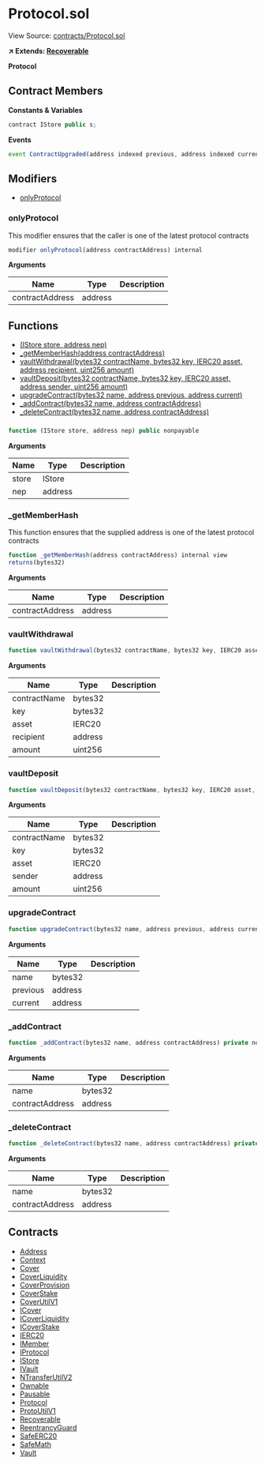 # Protocol.sol

View Source: [contracts/Protocol.sol](../contracts/Protocol.sol)

**↗ Extends: [Recoverable](Recoverable.md)**

**Protocol**

## Contract Members
**Constants & Variables**

```js
contract IStore public s;

```

**Events**

```js
event ContractUpgraded(address indexed previous, address indexed current);
```

## Modifiers

- [onlyProtocol](#onlyprotocol)

### onlyProtocol

This modifier ensures that the caller is one of the latest protocol contracts

```js
modifier onlyProtocol(address contractAddress) internal
```

**Arguments**

| Name        | Type           | Description  |
| ------------- |------------- | -----|
| contractAddress | address |  | 

## Functions

- [(IStore store, address nep)](#)
- [_getMemberHash(address contractAddress)](#_getmemberhash)
- [vaultWithdrawal(bytes32 contractName, bytes32 key, IERC20 asset, address recipient, uint256 amount)](#vaultwithdrawal)
- [vaultDeposit(bytes32 contractName, bytes32 key, IERC20 asset, address sender, uint256 amount)](#vaultdeposit)
- [upgradeContract(bytes32 name, address previous, address current)](#upgradecontract)
- [_addContract(bytes32 name, address contractAddress)](#_addcontract)
- [_deleteContract(bytes32 name, address contractAddress)](#_deletecontract)

### 

```js
function (IStore store, address nep) public nonpayable
```

**Arguments**

| Name        | Type           | Description  |
| ------------- |------------- | -----|
| store | IStore |  | 
| nep | address |  | 

### _getMemberHash

This function ensures that the supplied address is one of the latest protocol contracts

```js
function _getMemberHash(address contractAddress) internal view
returns(bytes32)
```

**Arguments**

| Name        | Type           | Description  |
| ------------- |------------- | -----|
| contractAddress | address |  | 

### vaultWithdrawal

```js
function vaultWithdrawal(bytes32 contractName, bytes32 key, IERC20 asset, address recipient, uint256 amount) public nonpayable nonReentrant onlyProtocol 
```

**Arguments**

| Name        | Type           | Description  |
| ------------- |------------- | -----|
| contractName | bytes32 |  | 
| key | bytes32 |  | 
| asset | IERC20 |  | 
| recipient | address |  | 
| amount | uint256 |  | 

### vaultDeposit

```js
function vaultDeposit(bytes32 contractName, bytes32 key, IERC20 asset, address sender, uint256 amount) public nonpayable nonReentrant onlyProtocol 
```

**Arguments**

| Name        | Type           | Description  |
| ------------- |------------- | -----|
| contractName | bytes32 |  | 
| key | bytes32 |  | 
| asset | IERC20 |  | 
| sender | address |  | 
| amount | uint256 |  | 

### upgradeContract

```js
function upgradeContract(bytes32 name, address previous, address current) external nonpayable onlyOwner 
```

**Arguments**

| Name        | Type           | Description  |
| ------------- |------------- | -----|
| name | bytes32 |  | 
| previous | address |  | 
| current | address |  | 

### _addContract

```js
function _addContract(bytes32 name, address contractAddress) private nonpayable onlyProtocol 
```

**Arguments**

| Name        | Type           | Description  |
| ------------- |------------- | -----|
| name | bytes32 |  | 
| contractAddress | address |  | 

### _deleteContract

```js
function _deleteContract(bytes32 name, address contractAddress) private nonpayable onlyProtocol 
```

**Arguments**

| Name        | Type           | Description  |
| ------------- |------------- | -----|
| name | bytes32 |  | 
| contractAddress | address |  | 

## Contracts

* [Address](Address.md)
* [Context](Context.md)
* [Cover](Cover.md)
* [CoverLiquidity](CoverLiquidity.md)
* [CoverProvision](CoverProvision.md)
* [CoverStake](CoverStake.md)
* [CoverUtilV1](CoverUtilV1.md)
* [ICover](ICover.md)
* [ICoverLiquidity](ICoverLiquidity.md)
* [ICoverStake](ICoverStake.md)
* [IERC20](IERC20.md)
* [IMember](IMember.md)
* [IProtocol](IProtocol.md)
* [IStore](IStore.md)
* [IVault](IVault.md)
* [NTransferUtilV2](NTransferUtilV2.md)
* [Ownable](Ownable.md)
* [Pausable](Pausable.md)
* [Protocol](Protocol.md)
* [ProtoUtilV1](ProtoUtilV1.md)
* [Recoverable](Recoverable.md)
* [ReentrancyGuard](ReentrancyGuard.md)
* [SafeERC20](SafeERC20.md)
* [SafeMath](SafeMath.md)
* [Vault](Vault.md)
